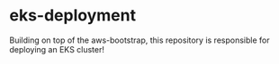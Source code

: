 # eks-deployment
Building on top of the aws-bootstrap, this repository is responsible for deploying an EKS cluster!

